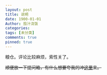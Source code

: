 ```yaml
---
layout: post
title: 说明
date: 1900-01-01
Author: 茄汁浇饭
categories: 
tags: [未分类]
comments: true
pinned: true
--- 
```


粮仓。评论比较麻烦，索性关了。

~~顺便放一下提问箱，有什么想要夸我的冲[这里](http://www.popiask.cn/HIc3DE)来。~~
